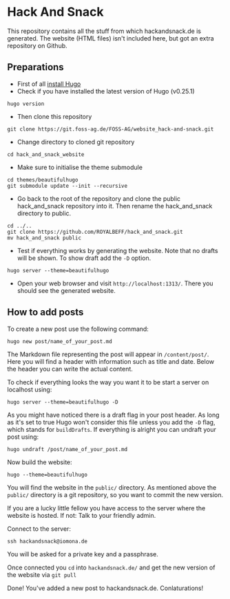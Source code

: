 # Hack And Snack
This repository contains all the stuff from which hackandsnack.de is generated. The website (HTML files) isn't included here, but got an extra repository on Github.

## Preparations
- First of all [install Hugo](https://gohugo.io/overview/installing/)
- Check if you have installed the latest version of Hugo (v0.25.1)
```
hugo version
```

- Then clone this repository
```
git clone https://git.foss-ag.de/FOSS-AG/website_hack-and-snack.git
```

- Change directory to cloned git repository
```
cd hack_and_snack_website
```

- Make sure to initialise the theme submodule
```
cd themes/beautifulhugo
git submodule update --init --recursive
```
- Go back to the root of the repository and clone the public hack_and_snack repository into it. Then rename the hack_and_snack directory to public.
```
cd ../..
git clone https://github.com/ROYALBEFF/hack_and_snack.git
mv hack_and_snack public
```

- Test if everything works by generating the website. Note that no drafts will be shown. To 
show draft add the `-D` option.
```
hugo server --theme=beautifulhugo
```

- Open your web browser and visit `http://localhost:1313/`. There you should see the generated website.

## How to add posts
To create a new post use the following command:
```
hugo new post/name_of_your_post.md
```
The Markdown file representing the post will appear in `/content/post/`. Here you will find a header with information such as title and date. Below the header you can write the actual content.

To check if everything looks the way you want it to be start a server on localhost using:

```
hugo server --theme=beautifulhugo -D
```

As you might have noticed there is a draft flag in your post header. As long as it's set to true Hugo won't consider this file unless you add the `-D` flag, which stands for `buildDrafts`. If everything is alright you can undraft your post using:

```
hugo undraft /post/name_of_your_post.md
```

Now build the website:

```
hugo --theme=beautifulhugo
```

You will find the website in the `public/` directory. As mentioned above the `public/` directory is a git repository, so you want to commit the new version.

If you are a lucky little fellow you have access to the server where the website is hosted. If not: Talk to your friendly admin.

Connect to the server:

```
ssh hackandsnack@iomona.de
```
You will be asked for a private key and a passphrase.

Once connected you `cd` into `hackandsnack.de/` and get the new version of the website via `git pull`

Done! You've added a new post to hackandsnack.de. Conlaturations!
